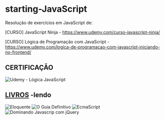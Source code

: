 # starting-JavaScript

Resolução de exercícios em JavaScript de:

[CURSO] JavaScript Ninja - https://www.udemy.com/curso-javascript-ninja/

[CURSO] Lógica de Programação com JavaScript - https://www.udemy.com/logica-de-programacao-com-javascript-iniciando-no-frontend/

CERTIFICAÇÃO
-
![Udemy - Lógica JavaScript](https://4.bp.blogspot.com/-TIRjC5LKwzw/Wz_eHTP42BI/AAAAAAAABKk/aFS20zALc-ACTGPZBhv2_qqyvHYVRW3kwCEwYBhgL/s640/certjs.jpg)

[LIVROS](https://github.com/Darlley/ExerciciosLivros) -lendo
-
![Eloquente](https://cache.skoob.com.br/local/images//U9MucrX1K6Njyna1k_abU-CmRfg=/200x/center/top/smart/filters:format(jpeg)/https://skoob.s3.amazonaws.com/livros/200449/ELOQUENT_JAVASCRIPT_1529941685200449SK1529941686B.jpg) 
![O Guia Definitivo](https://cache.skoob.com.br/local/images//7Efw7iH7u4ErqgJowLyGu5u36mM=/200x/center/top/smart/filters:format(jpeg)/https://skoob.s3.amazonaws.com/livros/372/JAVASCRIPT_O_GUIA_DEFINITIVO_1530814883372SK1530814885B.jpg)
![EcmaScript](https://cache.skoob.com.br/local/images//yErBIjdfgogHTJNBWKtFduSSc5o=/200x/center/top/smart/filters:format(jpeg)/https://skoob.s3.amazonaws.com/livros/666938/ECMASCRIPT_6_1490621275666938SK1490621276B.jpg)
![Dominando Javascrip com jQuery](https://cache.skoob.com.br/local/images//nSVt_Gzl_18ggwelMsjKeQWN5pw=/200x/center/top/smart/filters:format(jpeg)/https://skoob.s3.amazonaws.com/livros/335825/DOMINANDO_JAVASCRIPT_COM_JQUERY_1374552700B.jpg)

